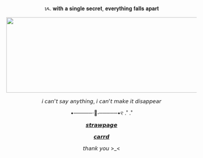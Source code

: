 <p align=center> ᝰ. 𝐰𝐢𝐭𝐡 𝐚 𝐬𝐢𝐧𝐠𝐥𝐞 𝐬𝐞𝐜𝐫𝐞𝐭, 𝐞𝐯𝐞𝐫𝐲𝐭𝐡𝐢𝐧𝐠 𝐟𝐚𝐥𝐥𝐬 𝐚𝐩𝐚𝐫𝐭</p>

<p align="center">
<img src="https://encrypted-tbn0.gstatic.com/images?q=tbn:ANd9GcRL5Bh17y8BRYdUZSzUoppZ_CqmZunpC6rJng&s" width="600" height="200">
</p>

<p align=center>  𝘪 𝘤𝘢𝘯'𝘵 𝘴𝘢𝘺 𝘢𝘯𝘺𝘵𝘩𝘪𝘯𝘨, 𝘪 𝘤𝘢𝘯'𝘵 𝘮𝘢𝘬𝘦 𝘪𝘵 𝘥𝘪𝘴𝘢𝘱𝘱𝘦𝘢𝘳</p>

<p align=center> •─────⋅🌹⋅─────•୧ .˚ .˚</p>


<p align=center> <a href="https://ezraxp.straw.page/">𝙨𝙩𝙧𝙖𝙬𝙥𝙖𝙜𝙚</a></p>

<p align=center> <a href="https://ult-rebel.carrd.co">𝙘𝙖𝙧𝙧𝙙</a></p>


<p align=center>  𝘵𝘩𝘢𝘯𝘬 𝘺𝘰𝘶 >_< </p>
<!---
ultimate-rebel/ultimate-rebel is a ✨ special ✨ repository because its `README.md` (this file) appears on your GitHub profile.
You can click the Preview link to take a look at your changes.
--->
